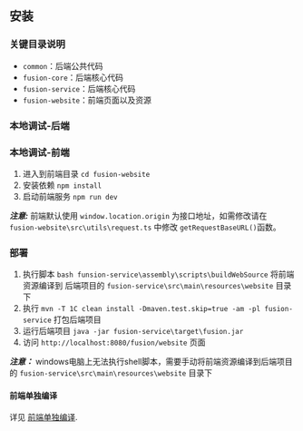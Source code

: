 
## 安装

### 关键目录说明
- `common`：后端公共代码
- `fusion-core`：后端核心代码
- `fusion-service`：后端核心代码
- `fusion-website`：前端页面以及资源
  
### 本地调试-后端

### 本地调试-前端
1. 进入到前端目录 `cd fusion-website`
2. 安装依赖 `npm install` 
3. 启动前端服务 `npm run dev` 
   
***注意:*** 前端默认使用 `window.location.origin` 为接口地址，如需修改请在 `fusion-website\src\utils\request.ts` 中修改 `getRequestBaseURL()`函数。



### 部署
1. 执行脚本 `bash funsion-service\assembly\scripts\buildWebSource`  将前端资源编译到 后端项目的 `fusion-service\src\main\resources\website` 目录下
2. 执行 `mvn -T 1C clean install -Dmaven.test.skip=true -am -pl fusion-service` 打包后端项目
3. 运行后端项目 `java -jar fusion-service\target\fusion.jar`
4. 访问 `http://localhost:8080/fusion/website` 页面

***注意：*** windows电脑上无法执行shell脚本，需要手动将前端资源编译到后端项目的 `fusion-service\src\main\resources\website` 目录下

#### 前端单独编译
详见 [前端单独编译](../fusion-website/README.md).